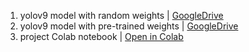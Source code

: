 1. yolov9 model with random weights | [GoogleDrive](https://drive.google.com/drive/folders/1UUZOx786R2Mpi3KzVq8_CJGC3f4DBWvR?usp=sharing)
2. yolov9 model with pre-trained weights | [GoogleDrive](https://drive.google.com/drive/folders/10qtS-_UmQgsGEBLyiBG1ygCyI7pFDPIO?usp=sharing)
3. project Colab notebook | [Open in Colab](https://colab.research.google.com/drive/1ZrK-2UGYDfznbnucCm_-TbqJ4kDJUIoT?usp=sharing)
